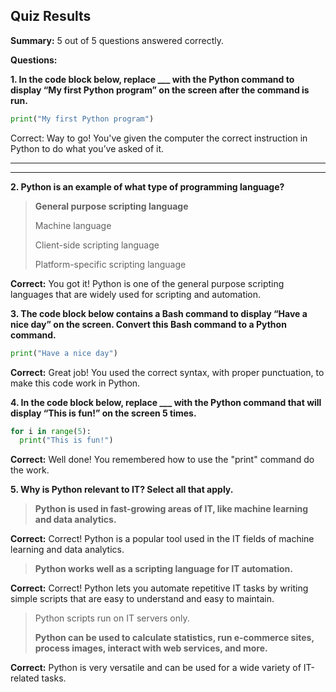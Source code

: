 ## Quiz Results

**Summary:** 5 out of 5 questions answered correctly.

**Questions:**

**1. In the code block below, replace ___ with the Python command to display “My first Python program” on the screen after the command is run.**

```python
print("My first Python program")
```
Correct: Way to go! You've given the computer the correct instruction in Python to do what you’ve asked of it.
****
****
**2. Python is an example of what type of programming language?**

> **General purpose scripting language**
> 
> Machine language
> 
> Client-side scripting language
> 
> Platform-specific scripting language

**Correct:** You got it! Python is one of the general purpose scripting languages that are widely used for scripting and automation.

**3. The code block below contains a Bash command to display “Have a nice day” on the screen. Convert this Bash command to a Python command.**

```python
print("Have a nice day")
```

**Correct:** Great job! You used the correct syntax, with proper punctuation, to make this code work in Python.

**4. In the code block below, replace ___ with the Python command that will display “This is fun!” on the screen 5 times.**

```python
for i in range(5):
  print("This is fun!")
```

**Correct:** Well done! You remembered how to use the "print" command do the work.

**5. Why is Python relevant to IT? Select all that apply.**

> **Python is used in fast-growing areas of IT, like machine learning and data analytics.**
>
**Correct:** Correct! Python is a popular tool used in the IT fields of machine learning and data analytics.
> 
> **Python works well as a scripting language for IT automation.**
> 
**Correct:** Correct! Python lets you automate repetitive IT tasks by writing simple scripts that are easy to understand and easy to maintain.
> 
> Python scripts run on IT servers only.
> 
> **Python can be used to calculate statistics, run e-commerce sites, process images, interact with web services, and more.**
> 
**Correct:** Python is very versatile and can be used for a wide variety of IT-related tasks.

